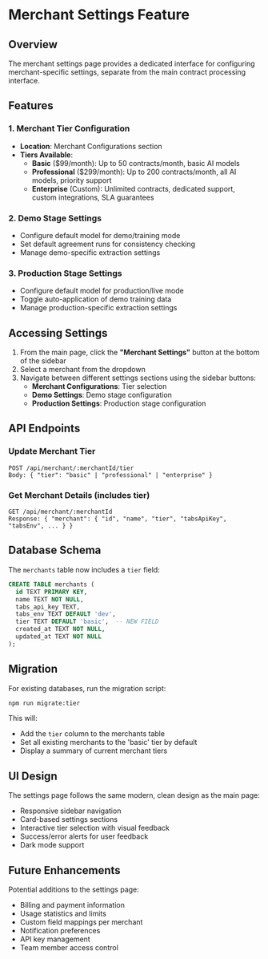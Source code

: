 # Merchant Settings Feature

## Overview
The merchant settings page provides a dedicated interface for configuring merchant-specific settings, separate from the main contract processing interface.

## Features

### 1. Merchant Tier Configuration
- **Location**: Merchant Configurations section
- **Tiers Available**:
  - **Basic** ($99/month): Up to 50 contracts/month, basic AI models
  - **Professional** ($299/month): Up to 200 contracts/month, all AI models, priority support
  - **Enterprise** (Custom): Unlimited contracts, dedicated support, custom integrations, SLA guarantees

### 2. Demo Stage Settings
- Configure default model for demo/training mode
- Set default agreement runs for consistency checking
- Manage demo-specific extraction settings

### 3. Production Stage Settings
- Configure default model for production/live mode
- Toggle auto-application of demo training data
- Manage production-specific extraction settings

## Accessing Settings

1. From the main page, click the **"Merchant Settings"** button at the bottom of the sidebar
2. Select a merchant from the dropdown
3. Navigate between different settings sections using the sidebar buttons:
   - **Merchant Configurations**: Tier selection
   - **Demo Settings**: Demo stage configuration
   - **Production Settings**: Production stage configuration

## API Endpoints

### Update Merchant Tier
```
POST /api/merchant/:merchantId/tier
Body: { "tier": "basic" | "professional" | "enterprise" }
```

### Get Merchant Details (includes tier)
```
GET /api/merchant/:merchantId
Response: { "merchant": { "id", "name", "tier", "tabsApiKey", "tabsEnv", ... } }
```

## Database Schema

The `merchants` table now includes a `tier` field:
```sql
CREATE TABLE merchants (
  id TEXT PRIMARY KEY,
  name TEXT NOT NULL,
  tabs_api_key TEXT,
  tabs_env TEXT DEFAULT 'dev',
  tier TEXT DEFAULT 'basic',  -- NEW FIELD
  created_at TEXT NOT NULL,
  updated_at TEXT NOT NULL
);
```

## Migration

For existing databases, run the migration script:
```bash
npm run migrate:tier
```

This will:
- Add the `tier` column to the merchants table
- Set all existing merchants to the 'basic' tier by default
- Display a summary of current merchant tiers

## UI Design

The settings page follows the same modern, clean design as the main page:
- Responsive sidebar navigation
- Card-based settings sections
- Interactive tier selection with visual feedback
- Success/error alerts for user feedback
- Dark mode support

## Future Enhancements

Potential additions to the settings page:
- Billing and payment information
- Usage statistics and limits
- Custom field mappings per merchant
- Notification preferences
- API key management
- Team member access control



